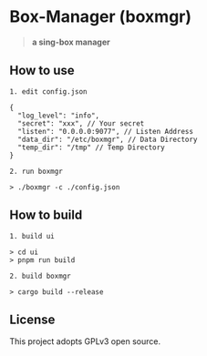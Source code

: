 # Box-Manager (boxmgr)

> **a sing-box manager**

## How to use

```
1. edit config.json

{
  "log_level": "info",
  "secret": "xxx", // Your secret
  "listen": "0.0.0.0:9077", // Listen Address
  "data_dir": "/etc/boxmgr", // Data Directory
  "temp_dir": "/tmp" // Temp Directory
}

2. run boxmgr

> ./boxmgr -c ./config.json
```

## How to build

```
1. build ui

> cd ui
> pnpm run build

2. build boxmgr

> cargo build --release
```

## License

This project adopts GPLv3 open source.
